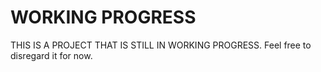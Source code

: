# WORKING PROGRESS

THIS IS A PROJECT THAT IS STILL IN WORKING PROGRESS. Feel free to disregard it for now.